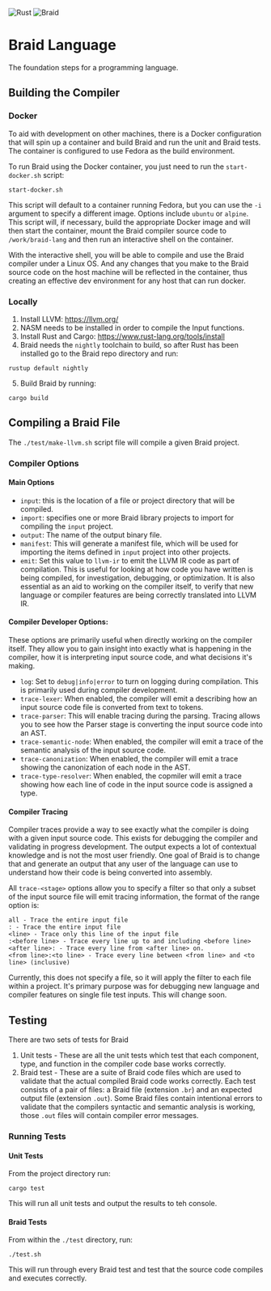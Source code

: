 ![Rust](https://github.com/erichgess/braid-lang/workflows/Rust/badge.svg)
![Braid](https://github.com/erichgess/braid-lang/workflows/Braid/badge.svg)

# Braid Language
The foundation steps for a programming language.

## Building the Compiler
### Docker
To aid with development on other machines, there is a Docker configuration that
will spin up a container and build Braid and run the unit and Braid tests. The
container is configured to use Fedora as the build environment.

To run Braid using the Docker container, you just need to run the `start-docker.sh`
script:

```
start-docker.sh
```

This script will default to a container running Fedora, but you can use the
`-i` argument to specify a different image.  Options include `ubuntu` or `alpine`.
This script will, if necessary, build the appropriate Docker image and will then
start the container, mount the Braid compiler source code to `/work/braid-lang` and
then run an interactive shell on the container.

With the interactive shell, you will be able to compile and use the Braid compiler
under a Linux OS. And any changes that you make to the Braid source code on the host
machine will be reflected in the container, thus creating an effective dev environment
for any host that can run docker.

### Locally
1. Install LLVM: https://llvm.org/
2. NASM needs to be installed in order to compile the Input functions.
3. Install Rust and Cargo: https://www.rust-lang.org/tools/install
4. Braid needs the `nightly` toolchain to build, so after Rust has been installed
go to the Braid repo directory and run:
```
rustup default nightly
```
5. Build Braid by running:
```
cargo build
```

## Compiling a Braid File
The `./test/make-llvm.sh` script file will compile a given Braid project.

### Compiler Options
#### Main Options
- `input`: this is the location of a file or project directory that will be compiled.
- `import`: specifies one or more Braid library projects to import for compiling the `input` project.
- `output`: The name of the output binary file.
- `manifest`: This will generate a manifest file, which will be used for importing the items defined in `input` project into other projects.
- `emit`: Set this value to `llvm-ir` to emit the LLVM IR code as part of compilation. This is useful for looking at how code you have written is being compiled, for investigation, debugging, or optimization.  It is also essential as an aid to working on the compiler itself, to verify that new language or compiler features are being correctly translated into LLVM IR.

#### Compiler Developer Options:
These options are primarily useful when directly working on the compiler itself. They allow you to gain insight into exactly what is happening in the compiler, how it is interpreting input source code, and what decisions it's making.
- `log`: Set to `debug|info|error` to turn on logging during compilation.  This is primarily used during compiler development.
- `trace-lexer`: When enabled, the compiler will emit a describing how an input source code file is converted from text to tokens.
- `trace-parser`: This will enable tracing during the parsing. Tracing allows you to see how the Parser stage is converting the input source code into an AST.
- `trace-semantic-node`: When enabled, the compiler will emit a trace of the semantic analysis of the input source code.
- `trace-canonization`: When enabled, the compiler will emit a trace showing the canonization of each node in the AST.
- `trace-type-resolver`: When enabled, the copmiler will emit a trace showing how each line of code in the input source code is assigned a type.

#### Compiler Tracing
Compiler traces provide a way to see exactly what the compiler is doing with a given input source code. This exists for debugging the compiler and validating in progress development. The output expects a lot of contextual knowledge and is not the most user friendly. One goal of Braid is to change that and generate an output that any user of the language can use to understand how their code is being converted into assembly.

All `trace-<stage>` options allow you to specify a filter so that only a subset of the input source file will emit tracing information, the format of the range option is: 
```
all - Trace the entire input file
: - Trace the entire input file
<line> - Trace only this line of the input file
:<before line> - Trace every line up to and including <before line>
<after line>: - Trace every line from <after line> on.
<from line>:<to line> - Trace every line between <from line> and <to line> (inclusive)
```

Currently, this does not specify a file, so it will apply the filter to each file within a project. It's primary purpose was for debugging new language and compiler features on single file test inputs. This will change soon.

## Testing
There are two sets of tests for Braid
1. Unit tests - These are all the unit tests which test that each component, type, and
function in the compiler code base works correctly.
2. Braid test - These are a suite of Braid code files which are used to validate that
the actual compiled Braid code works correctly.  Each test consists of a pair of files:
a Braid file (extension `.br`) and an expected output file (extension `.out`).  Some
Braid files contain intentional errors to validate that the compilers syntactic and
semantic analysis is working, those `.out` files will contain compiler error messages.

### Running Tests
#### Unit Tests
From the project directory run:

 ```
 cargo test
 ```

This will run all unit tests and output the results to teh console.

#### Braid Tests
From within the `./test` directory, run: 
```
./test.sh
```

This will run through every Braid test and test that the source code compiles and 
executes correctly.
